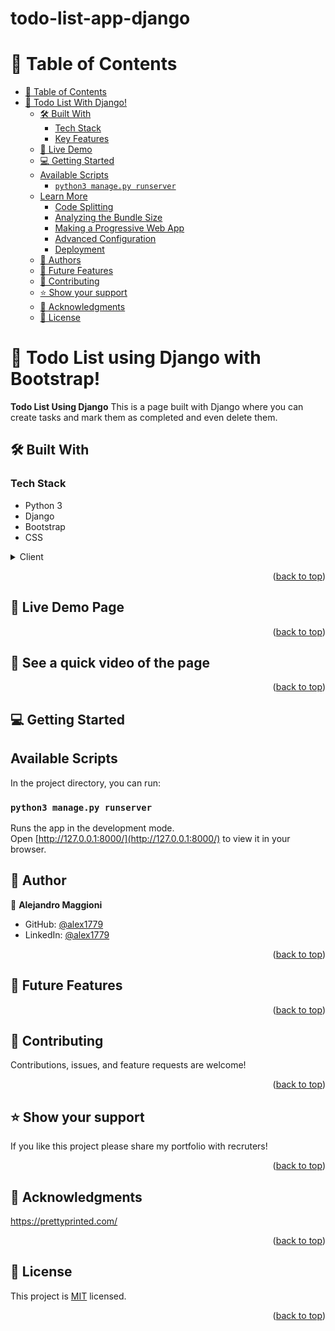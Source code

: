 # todo-list-app-django

<a name="readme-top"></a>

<!-- TABLE OF CONTENTS -->

# 📗 Table of Contents


- [📗 Table of Contents](#-table-of-contents)
- [📖 Todo List With Django! ](#-todo-list-)
  - [🛠 Built With ](#-built-with-)
    - [Tech Stack ](#tech-stack-)
    - [Key Features ](#key-features-)
  - [🚀 Live Demo ](#-live-demo-)
  - [💻 Getting Started ](#-getting-started-)
  - [Available Scripts](#available-scripts)
    - [`python3 manage.py runserver`](#python3_manage.py_runserver)
  - [Learn More](#learn-more)
    - [Code Splitting](#code-splitting)
    - [Analyzing the Bundle Size](#analyzing-the-bundle-size)
    - [Making a Progressive Web App](#making-a-progressive-web-app)
    - [Advanced Configuration](#advanced-configuration)
    - [Deployment](#deployment)
  - [👥 Authors ](#-authors-)
  - [🔭 Future Features ](#-future-features-)
  - [🤝 Contributing ](#-contributing-)
  - [⭐️ Show your support ](#️-show-your-support-)
  - [🙏 Acknowledgments ](#-acknowledgments-)
  - [📝 License ](#-license-)

<!-- PROJECT DESCRIPTION -->

# 📖 Todo List using Django with Bootstrap! <a name="about-project"></a>

**Todo List Using Django** This is a page built with Django where you can create tasks and mark them as completed and even delete them.

## 🛠 Built With <a name="built-with"></a>

### Tech Stack <a name="tech-stack"></a>
- Python 3
- Django
- Bootstrap
- CSS

<details>
  <summary>Client</summary>
  <ul>
    <li><a href="https://www.djangoproject.com/">Django</></li>
    <li><a href="https://getbootstrap.com/">Bootstrap</a></li>

  </ul>
</details>



<p align="right">(<a href="#readme-top">back to top</a>)</p>

<!-- LIVE DEMO -->

## 🚀 Live Demo Page<a name="live-demo"> </a>



<p align="right">(<a href="#readme-top">back to top</a>)</p>


## 🚀 See a quick video of the page<a name="live-demo"> </a>



<p align="right">(<a href="#readme-top">back to top</a>)</p>

<!-- GETTING STARTED -->

## 💻 Getting Started <a name="getting-started"></a>



## Available Scripts

In the project directory, you can run:

### `python3 manage.py runserver`

Runs the app in the development mode.\
Open [http://127.0.0.1:8000/](http://127.0.0.1:8000/) to view it in your browser.


<!-- AUTHORS -->

## 👥 Author <a name="authors"></a>

👤 **Alejandro Maggioni**

- GitHub: [@alex1779](https://github.com/alex1779)
- LinkedIn: [@alex1779](in/alejandro-maggioni-086678b5)


<p align="right">(<a href="#readme-top">back to top</a>)</p>

<!-- FUTURE FEATURES -->

## 🔭 Future Features <a name="future-features"></a>

<p align="right">(<a href="#readme-top">back to top</a>)</p>

<!-- CONTRIBUTING -->

## 🤝 Contributing <a name="contributing"></a>

Contributions, issues, and feature requests are welcome!


<p align="right">(<a href="#readme-top">back to top</a>)</p>

<!-- SUPPORT -->

## ⭐️ Show your support <a name="support"></a>

If you like this project please share my portfolio with recruters!

<p align="right">(<a href="#readme-top">back to top</a>)</p>

<!-- ACKNOWLEDGEMENTS -->

## 🙏 Acknowledgments <a name="acknowledgements"></a>

https://prettyprinted.com/

<p align="right">(<a href="#readme-top">back to top</a>)</p>

<!-- FAQ (optional) -->

<!-- LICENSE -->

## 📝 License <a name="license"></a>

This project is [MIT](./LICENSE) licensed.

<p align="right">(<a href="#readme-top">back to top</a>)</p>
